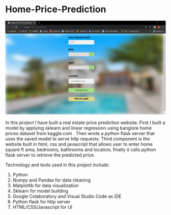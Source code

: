 # Home-Price-Prediction
![](Output.jpg)

In this project I have built a real estate price prediction website. First I built a model by applying sklearn and linear regression using banglore home prices dataset from kaggle.com . Then wrote a python flask server that uses the saved model to serve http requests. Third component is the website built in html, css and javascript that allows user to enter home square ft area, bedrooms, bathrooms and location, finally it calls python flask server to retrieve the predicted price.

Technology and tools used in this project include:

1. Python
2. Numpy and Pandas for data cleaning
3. Matplotlib for data visualization
4. Sklearn for model building
5. Google Colaboratory and Visual Studio Code as IDE
6. Python flask for http server
7. HTML/CSS/Javascript for UI
